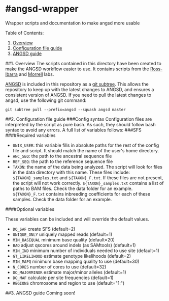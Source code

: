 #angsd-wrapper
=============

Wrapper scripts and documentation to make angsd more usable

Table of Contents:

1. [Overview](#overview)
2. [Configuration file guide](#config)
3. [ANGSD guide](#angsd)

##1. <a name="overview"></a>Overview
The scripts contained in this directory have been created to make the ANGSD workflow easier to use. It contains scripts from the [Ross-Ibarra](https://github.com/rossibarra/angsbigd) and [Morrell](https://github.com/MorrellLAB/angsbigd) labs. 

[ANGSD](https://github.com/ANGSD/angsd) is included in this repository as a [git subtree](https://hpc.uni.lu/blog/2014/understanding-git-subtree/). This allows the repository to keep up with the latest changes to ANGSD, and ensures a consistent version of ANGSD. If you need to pull the latest changes to angsd, use the following git command:

    git subtree pull --prefix=angsd --squash angsd master
 


##2. <a name="config"></a>Configuration file guide
###Config syntax 
Configuration files are interpreted by the script as pure bash. As such, they should follow bash syntax to avoid any errors. A full list of variables follows:
###SFS
####Required variables

- `UNIX_USER`: this variable fills in absolute paths for the rest of the config file and script. It should match the name of the user's home directory.
- `ANC_SEQ`: the path to the ancestral sequence file
- `REF_SEQ`: the path to the reference sequence file
- `TAXON`: the name of the data being analyzed. The script will look for files in the data directory with this name. These files include: `${TAXON}_samples.txt` and `${TAXON}_F.txt`. If these files are not present, the script will not work correctly. `${TAXON}_samples.txt` contains a list of paths to BAM files. Check the data folder for an example. `${TAXON}_F.txt` contains inbreeding coefficients for each of these samples. Check the data folder for an example.

####Optional variables

These variables can be included and will override the default values. 
- `DO_SAF` create SFS (default=2)
- `UNIQUE_ONLY` uniquely mapped reads (default=1)
- `MIN_BASEQUAL` minimum base quality (default=20)
- `BAQ` adjust qscores around indels (as SAMtools) (default=1)
- `MIN_IND` minimum number of individuals needed to use site (default=1)
- `GT_LIKELIHOOD` estimate genotype likelihoods (default=2)
- `MIN_MAPQ` minimum base mapping quality to use (default=30)
- `N_CORES` number of cores to use (default=32)
- `DO_MAJORMINOR` estimate major/minor alleles (default=1)
- `DO_MAF` calculate per site frequencies (default=1)
- `REGIONS` chromosome and region to use (default="1:")

##3. <a name="angsd"></a>ANGSD guide
Coming soon!